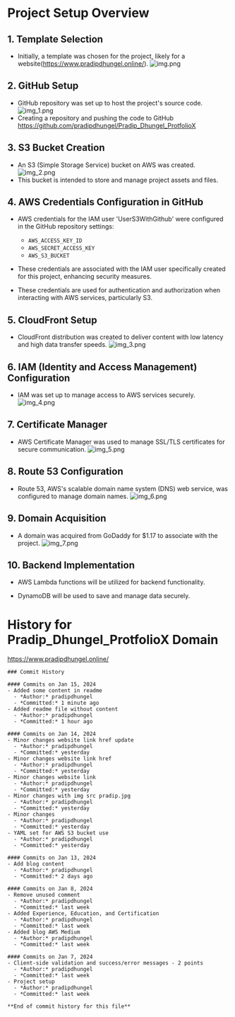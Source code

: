 # Project Setup Overview

## 1. Template Selection
- Initially, a template was chosen for the project, likely for a website(https://www.pradipdhungel.online/).
![img.png](images/img.png)



## 2. GitHub Setup
- GitHub repository was set up to host the project's source code.
![img_1.png](images/img_1.png)
-  Creating a repository and pushing the code to GitHub https://github.com/pradipdhungel/Pradip_Dhungel_ProtfolioX


## 3. S3 Bucket Creation
- An S3 (Simple Storage Service) bucket on AWS was created.
![img_2.png](images/img_2.png)
- This bucket is intended to store and manage project assets and files.

## 4. AWS Credentials Configuration in GitHub
- AWS credentials for the IAM user 'UserS3WithGithub' were configured in the GitHub repository settings:
  - `AWS_ACCESS_KEY_ID`
  - `AWS_SECRET_ACCESS_KEY`
  - `AWS_S3_BUCKET`

- These credentials are associated with the IAM user specifically created for this project, enhancing security measures.
- These credentials are used for authentication and authorization when interacting with AWS services, particularly S3.
## 5. CloudFront Setup
- CloudFront distribution was created to deliver content with low latency and high data transfer speeds.
![img_3.png](images/img_3.png)
## 6. IAM (Identity and Access Management) Configuration
- IAM was set up to manage access to AWS services securely.
![img_4.png](images/img_4.png)
## 7. Certificate Manager
- AWS Certificate Manager was used to manage SSL/TLS certificates for secure communication.
![img_5.png](images/img_5.png)
## 8. Route 53 Configuration
- Route 53, AWS's scalable domain name system (DNS) web service, was configured to manage domain names.
![img_6.png](images/img_6.png)
## 9. Domain Acquisition
- A domain was acquired from GoDaddy for $1.17 to associate with the project.
![img_7.png](images/img_7.png)
## 10. Backend Implementation
- AWS Lambda functions will be utilized for backend functionality.

- DynamoDB will be used to save and manage data securely.








# History for Pradip_Dhungel_ProtfolioX Domain


https://www.pradipdhungel.online/
~~~~
### Commit History

#### Commits on Jan 15, 2024
- Added some content in readme
  - *Author:* pradipdhungel
  - *Committed:* 1 minute ago
- Added readme file without content
  - *Author:* pradipdhungel
  - *Committed:* 1 hour ago

#### Commits on Jan 14, 2024
- Minor changes website link href update
  - *Author:* pradipdhungel
  - *Committed:* yesterday
- Minor changes website link href
  - *Author:* pradipdhungel
  - *Committed:* yesterday
- Minor changes website link
  - *Author:* pradipdhungel
  - *Committed:* yesterday
- Minor changes with img src pradip.jpg
  - *Author:* pradipdhungel
  - *Committed:* yesterday
- Minor changes
  - *Author:* pradipdhungel
  - *Committed:* yesterday
- YAML set for AWS S3 bucket use
  - *Author:* pradipdhungel
  - *Committed:* yesterday

#### Commits on Jan 13, 2024
- Add blog content
  - *Author:* pradipdhungel
  - *Committed:* 2 days ago

#### Commits on Jan 8, 2024
- Remove unused comment
  - *Author:* pradipdhungel
  - *Committed:* last week
- Added Experience, Education, and Certification
  - *Author:* pradipdhungel
  - *Committed:* last week
- Added blog AWS Medium
  - *Author:* pradipdhungel
  - *Committed:* last week

#### Commits on Jan 7, 2024
- Client-side validation and success/error messages - 2 points
  - *Author:* pradipdhungel
  - *Committed:* last week
- Project setup
  - *Author:* pradipdhungel
  - *Committed:* last week

**End of commit history for this file**
